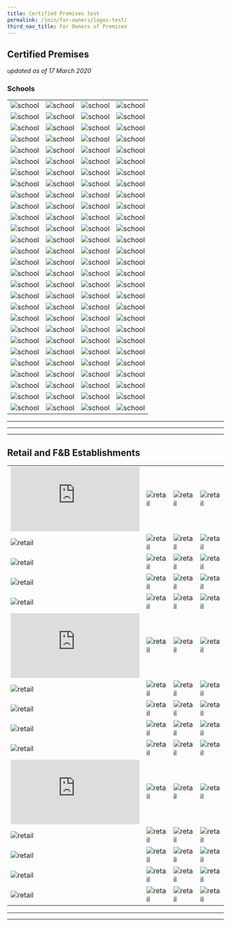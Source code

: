 ```yaml
---
title: Certified Premises test
permalink: /join/for-owners/logos-test/
third_nav_title: For Owners of Premises
---
```


## Certified Premises

_updated as of 17 March 2020_


### Schools

|   |   |   |   |
|---|---|---|---|
| ![school](https://ariesdesign.com.sg/images/Logos/Schools/admiralty%20primary%20school%20logo.jpg) | ![school](https://ariesdesign.com.sg/images/Logos/Schools/Anderson%20Primary%20School%20Logo.jpg)   | ![school](https://ariesdesign.com.sg/images/Logos/Schools/bendemeer_primary_logo.png) | ![school](https://ariesdesign.com.sg/images/Logos/Schools/Bukit%20Batok%20Secondary.jpg)  |
| ![school](https://ariesdesign.com.sg/images/Logos/Schools/Bukit%20Panjang%20Primary%20School%20Logo.png) | ![school](https://ariesdesign.com.sg/images/Logos/Schools/CHIJ%20Kellock.jpg)  | ![school](https://ariesdesign.com.sg/images/Logos/Schools/Catholic%20High%20Logo.jpg) | ![school](https://ariesdesign.com.sg/images/Logos/Schools/Crescent%20Girls%20School%20Logo.png)  |
| ![school](https://ariesdesign.com.sg/images/Logos/Schools/Damai%20Primary%20School.jpg) | ![school](https://ehelperteam.com/wp-content/uploads/2019/09/Broken-images.png)  | ![school](https://ariesdesign.com.sg/images/Logos/Schools/Farrer%20Park%20Primary%20School.jpg)  | ![school](https://ariesdesign.com.sg/images/Logos/Schools/FengShan%20Primary%20School%20Logo.jpg) |
| ![school](https://ariesdesign.com.sg/images/Logos/Schools/Girls%20Brigade.jpg) | ![school](https://ariesdesign.com.sg/images/Logos/Schools/Hong%20Wen%20School.jpg) |  ![school](https://ariesdesign.com.sg/images/Logos/Schools/Jiemin%20Primary%20School%20Logo.jpg) | ![school](https://ariesdesign.com.sg/images/Logos/Schools/Kuo%20Chuan%20Presbyterian%20Secondary%20School.png) |
| ![school](https://ariesdesign.com.sg/images/Logos/Schools/Kong%20Hwa%20School%20Logo.jpg)  | ![school](https://ariesdesign.com.sg/images/Logos/Schools/Loyang%20Primary%20School%20Logo.jpg)  | ![school](https://ariesdesign.com.sg/images/Logos/Schools/Loyang%20Secondary%20School%20Logo.jpg) | ![school](https://ariesdesign.com.sg/images/Logos/Schools/Marymount_convent_school.jpg) |
| ![school](https://ariesdesign.com.sg/images/Logos/Schools/Mee%20Toh%20School%20Logo.png)  | ![school](https://ariesdesign.com.sg/images/Logos/Schools/North%20View%20Primary%20School%20Logo.png)  | ![school](https://ariesdesign.com.sg/images/Logos/Schools/Princess%20Elizabeth%20Primary%20School%20Logo.jpg)  | ![school](https://ariesdesign.com.sg/images/Logos/Schools/Temasek%20Primary%20School%20Logo.jpg)  |
| ![school](https://ariesdesign.com.sg/images/Logos/Schools/Monfort%20Junior%20School%20Logo.png)  | ![school](https://ariesdesign.com.sg/images/Logos/Schools/Naval%20Base%20Primary%20School%20Logo.jpg)  | ![school](https://ariesdesign.com.sg/images/Logos/Schools/Naval%20Base%20Secondary%20School%20Logo.jpg)  | ![school](https://ariesdesign.com.sg/images/Logos/Schools/New%20Town%20Primary%20School%20Logo.jpg)  |
| ![school](https://ariesdesign.com.sg/images/Logos/Schools/admiralty%20primary%20school%20logo.jpg) | ![school](https://ariesdesign.com.sg/images/Logos/Schools/Anderson%20Primary%20School%20Logo.jpg)   | ![school](https://ariesdesign.com.sg/images/Logos/Schools/bendemeer_primary_logo.png) | ![school](https://ariesdesign.com.sg/images/Logos/Schools/Bukit%20Batok%20Secondary.jpg)  |
| ![school](https://ariesdesign.com.sg/images/Logos/Schools/Bukit%20Panjang%20Primary%20School%20Logo.png) | ![school](https://ariesdesign.com.sg/images/Logos/Schools/CHIJ%20Kellock.jpg)  | ![school](https://ariesdesign.com.sg/images/Logos/Schools/Catholic%20High%20Logo.jpg) | ![school](https://ariesdesign.com.sg/images/Logos/Schools/Crescent%20Girls%20School%20Logo.png)  |
| ![school](https://ariesdesign.com.sg/images/Logos/Schools/Damai%20Primary%20School.jpg) | ![school](https://ehelperteam.com/wp-content/uploads/2019/09/Broken-images.png)  | ![school](https://ariesdesign.com.sg/images/Logos/Schools/Farrer%20Park%20Primary%20School.jpg)  | ![school](https://ariesdesign.com.sg/images/Logos/Schools/FengShan%20Primary%20School%20Logo.jpg) |
| ![school](https://ariesdesign.com.sg/images/Logos/Schools/Girls%20Brigade.jpg) | ![school](https://ariesdesign.com.sg/images/Logos/Schools/Hong%20Wen%20School.jpg) |  ![school](https://ariesdesign.com.sg/images/Logos/Schools/Jiemin%20Primary%20School%20Logo.jpg) | ![school](https://ariesdesign.com.sg/images/Logos/Schools/Kuo%20Chuan%20Presbyterian%20Secondary%20School.png) |
| ![school](https://ariesdesign.com.sg/images/Logos/Schools/Kong%20Hwa%20School%20Logo.jpg)  | ![school](https://ariesdesign.com.sg/images/Logos/Schools/Loyang%20Primary%20School%20Logo.jpg)  | ![school](https://ariesdesign.com.sg/images/Logos/Schools/Loyang%20Secondary%20School%20Logo.jpg) | ![school](https://ariesdesign.com.sg/images/Logos/Schools/Marymount_convent_school.jpg) |
| ![school](https://ariesdesign.com.sg/images/Logos/Schools/Mee%20Toh%20School%20Logo.png)  | ![school](https://ariesdesign.com.sg/images/Logos/Schools/North%20View%20Primary%20School%20Logo.png)  | ![school](https://ariesdesign.com.sg/images/Logos/Schools/Princess%20Elizabeth%20Primary%20School%20Logo.jpg)  | ![school](https://ariesdesign.com.sg/images/Logos/Schools/Temasek%20Primary%20School%20Logo.jpg)  |
| ![school](https://ariesdesign.com.sg/images/Logos/Schools/Monfort%20Junior%20School%20Logo.png)  | ![school](https://ariesdesign.com.sg/images/Logos/Schools/Naval%20Base%20Primary%20School%20Logo.jpg)  | ![school](https://ariesdesign.com.sg/images/Logos/Schools/Naval%20Base%20Secondary%20School%20Logo.jpg)  | ![school](https://ariesdesign.com.sg/images/Logos/Schools/New%20Town%20Primary%20School%20Logo.jpg)  |
| ![school](https://ariesdesign.com.sg/images/Logos/Schools/admiralty%20primary%20school%20logo.jpg) | ![school](https://ariesdesign.com.sg/images/Logos/Schools/Anderson%20Primary%20School%20Logo.jpg)   | ![school](https://ariesdesign.com.sg/images/Logos/Schools/bendemeer_primary_logo.png) | ![school](https://ariesdesign.com.sg/images/Logos/Schools/Bukit%20Batok%20Secondary.jpg)  |
| ![school](https://ariesdesign.com.sg/images/Logos/Schools/Bukit%20Panjang%20Primary%20School%20Logo.png) | ![school](https://ariesdesign.com.sg/images/Logos/Schools/CHIJ%20Kellock.jpg)  | ![school](https://ariesdesign.com.sg/images/Logos/Schools/Catholic%20High%20Logo.jpg) | ![school](https://ariesdesign.com.sg/images/Logos/Schools/Crescent%20Girls%20School%20Logo.png)  |
| ![school](https://ariesdesign.com.sg/images/Logos/Schools/Damai%20Primary%20School.jpg) | ![school](https://ehelperteam.com/wp-content/uploads/2019/09/Broken-images.png)  | ![school](https://ariesdesign.com.sg/images/Logos/Schools/Farrer%20Park%20Primary%20School.jpg)  | ![school](https://ariesdesign.com.sg/images/Logos/Schools/FengShan%20Primary%20School%20Logo.jpg) |
| ![school](https://ariesdesign.com.sg/images/Logos/Schools/Girls%20Brigade.jpg) | ![school](https://ariesdesign.com.sg/images/Logos/Schools/Hong%20Wen%20School.jpg) |  ![school](https://ariesdesign.com.sg/images/Logos/Schools/Jiemin%20Primary%20School%20Logo.jpg) | ![school](https://ariesdesign.com.sg/images/Logos/Schools/Kuo%20Chuan%20Presbyterian%20Secondary%20School.png) |
| ![school](https://ariesdesign.com.sg/images/Logos/Schools/Kong%20Hwa%20School%20Logo.jpg)  | ![school](https://ariesdesign.com.sg/images/Logos/Schools/Loyang%20Primary%20School%20Logo.jpg)  | ![school](https://ariesdesign.com.sg/images/Logos/Schools/Loyang%20Secondary%20School%20Logo.jpg) | ![school](https://ariesdesign.com.sg/images/Logos/Schools/Marymount_convent_school.jpg) |
| ![school](https://ariesdesign.com.sg/images/Logos/Schools/Mee%20Toh%20School%20Logo.png)  | ![school](https://ariesdesign.com.sg/images/Logos/Schools/North%20View%20Primary%20School%20Logo.png)  | ![school](https://ariesdesign.com.sg/images/Logos/Schools/Princess%20Elizabeth%20Primary%20School%20Logo.jpg)  | ![school](https://ariesdesign.com.sg/images/Logos/Schools/Temasek%20Primary%20School%20Logo.jpg)  |
| ![school](https://ariesdesign.com.sg/images/Logos/Schools/Monfort%20Junior%20School%20Logo.png)  | ![school](https://ariesdesign.com.sg/images/Logos/Schools/Naval%20Base%20Primary%20School%20Logo.jpg)  | ![school](https://ariesdesign.com.sg/images/Logos/Schools/Naval%20Base%20Secondary%20School%20Logo.jpg)  | ![school](https://ariesdesign.com.sg/images/Logos/Schools/New%20Town%20Primary%20School%20Logo.jpg)  |
| ![school](https://ariesdesign.com.sg/images/Logos/Schools/admiralty%20primary%20school%20logo.jpg) | ![school](https://ariesdesign.com.sg/images/Logos/Schools/Anderson%20Primary%20School%20Logo.jpg)   | ![school](https://ariesdesign.com.sg/images/Logos/Schools/bendemeer_primary_logo.png) | ![school](https://ariesdesign.com.sg/images/Logos/Schools/Bukit%20Batok%20Secondary.jpg)  |
| ![school](https://ariesdesign.com.sg/images/Logos/Schools/Bukit%20Panjang%20Primary%20School%20Logo.png) | ![school](https://ariesdesign.com.sg/images/Logos/Schools/CHIJ%20Kellock.jpg)  | ![school](https://ariesdesign.com.sg/images/Logos/Schools/Catholic%20High%20Logo.jpg) | ![school](https://ariesdesign.com.sg/images/Logos/Schools/Crescent%20Girls%20School%20Logo.png)  |
| ![school](https://ariesdesign.com.sg/images/Logos/Schools/Damai%20Primary%20School.jpg) | ![school](https://ehelperteam.com/wp-content/uploads/2019/09/Broken-images.png)  | ![school](https://ariesdesign.com.sg/images/Logos/Schools/Farrer%20Park%20Primary%20School.jpg)  | ![school](https://ariesdesign.com.sg/images/Logos/Schools/FengShan%20Primary%20School%20Logo.jpg) |
| ![school](https://ariesdesign.com.sg/images/Logos/Schools/Girls%20Brigade.jpg) | ![school](https://ariesdesign.com.sg/images/Logos/Schools/Hong%20Wen%20School.jpg) |  ![school](https://ariesdesign.com.sg/images/Logos/Schools/Jiemin%20Primary%20School%20Logo.jpg) | ![school](https://ariesdesign.com.sg/images/Logos/Schools/Kuo%20Chuan%20Presbyterian%20Secondary%20School.png) |
| ![school](https://ariesdesign.com.sg/images/Logos/Schools/Kong%20Hwa%20School%20Logo.jpg)  | ![school](https://ariesdesign.com.sg/images/Logos/Schools/Loyang%20Primary%20School%20Logo.jpg)  | ![school](https://ariesdesign.com.sg/images/Logos/Schools/Loyang%20Secondary%20School%20Logo.jpg) | ![school](https://ariesdesign.com.sg/images/Logos/Schools/Marymount_convent_school.jpg) |
| ![school](https://ariesdesign.com.sg/images/Logos/Schools/Mee%20Toh%20School%20Logo.png)  | ![school](https://ariesdesign.com.sg/images/Logos/Schools/North%20View%20Primary%20School%20Logo.png)  | ![school](https://ariesdesign.com.sg/images/Logos/Schools/Princess%20Elizabeth%20Primary%20School%20Logo.jpg)  | ![school](https://ariesdesign.com.sg/images/Logos/Schools/Temasek%20Primary%20School%20Logo.jpg)  |
| ![school](https://ariesdesign.com.sg/images/Logos/Schools/Monfort%20Junior%20School%20Logo.png)  | ![school](https://ariesdesign.com.sg/images/Logos/Schools/Naval%20Base%20Primary%20School%20Logo.jpg)  | ![school](https://ariesdesign.com.sg/images/Logos/Schools/Naval%20Base%20Secondary%20School%20Logo.jpg)  | ![school](https://ariesdesign.com.sg/images/Logos/Schools/New%20Town%20Primary%20School%20Logo.jpg)  |


---
---
---


## Retail and F&B Establishments


|   |   |   |   |
|---|---|---|---|
| ![retail](http://www.flasingapore.org/member.php?id=0019000001OQQqIAAX)  | ![retail](https://media.licdn.com/dms/image/C4D0BAQFhdtbB5oCpkA/company-logo_200_200/0?e=2159024400&v=beta&t=ztDnXY7OvI1jA2Px8CQI-FCwpwpE__BDFCEtnFDNy_I)  | ![retail](http://www.flasingapore.org/salesforce_files/Artz%20Kids%20Logo.png)  | ![retail](http://flasingapore.org/UserFiles/Image/NY%20Steak%20Shack.png)  |
| ![retail](https://fisnikde.com/wp-content/uploads/2019/01/broken-image.png)  | ![retail](http://www.flasingapore.org/salesforce_files/WNK%20Logo.jpg)  | ![retail](http://www.flasingapore.org/salesforce_files/Saybons%20Logo.jpg)  | ![retail](http://www.flasingapore.org/salesforce_files/Harry's%20Logo%20(Low%20Res).jpg)  |
| ![retail](https://www.crossstreetexchange.com.sg/images/290huggs%20coffee.png)  | ![retail](https://www.k-cuts.com/uploads/6/0/4/9/604929/published/kcuts-new-logo.png)  | ![retail](http://www.flasingapore.org/salesforce_files/Yusarn%20Audrey%20Logo%20(LR).png)  | ![retail](http://www.jem.sg/images/bee_cheng_hiang.jpg)  |
| ![retail](http://www.jem.sg/images/old_chang_kee.jpg)  | ![retail](http://static.wixstatic.com/media/769f91_b7e31cb2c98d4e57a81e2393143de61f.png_srz_151_154_85_22_0.50_1.20_0.00_png_srz)  | ![retail](http://www.flasingapore.org/salesforce_files/KGW-new-LOGO.jpg)  | ![retail](http://www.flasingapore.org/salesforce_files/ichiban-boshi-logo_LR.png)  |
| ![retail](http://www.flasingapore.org/salesforce_files/Ichiban%20Sushi_LR.jpg)  | ![retail](http://www.flasingapore.org/salesforce_files/Kuishin%20Bo_LR.png)  | ![retail](http://www.flasingapore.org/salesforce_files/Fiesta%20Logo.png)  | ![retail](http://www.jem.sg/images/hong_kong_sheng_kee_dessert.jpg)  |
| ![retail](http://www.flasingapore.org/member.php?id=0019000001OQQqIAAX)  | ![retail](https://media.licdn.com/dms/image/C4D0BAQFhdtbB5oCpkA/company-logo_200_200/0?e=2159024400&v=beta&t=ztDnXY7OvI1jA2Px8CQI-FCwpwpE__BDFCEtnFDNy_I)  | ![retail](http://www.flasingapore.org/salesforce_files/Artz%20Kids%20Logo.png)  | ![retail](http://flasingapore.org/UserFiles/Image/NY%20Steak%20Shack.png)  |
| ![retail](https://fisnikde.com/wp-content/uploads/2019/01/broken-image.png)  | ![retail](http://www.flasingapore.org/salesforce_files/WNK%20Logo.jpg)  | ![retail](http://www.flasingapore.org/salesforce_files/Saybons%20Logo.jpg)  | ![retail](http://www.flasingapore.org/salesforce_files/Harry's%20Logo%20(Low%20Res).jpg)  |
| ![retail](https://www.crossstreetexchange.com.sg/images/290huggs%20coffee.png)  | ![retail](https://www.k-cuts.com/uploads/6/0/4/9/604929/published/kcuts-new-logo.png)  | ![retail](http://www.flasingapore.org/salesforce_files/Yusarn%20Audrey%20Logo%20(LR).png)  | ![retail](http://www.jem.sg/images/bee_cheng_hiang.jpg)  |
| ![retail](http://www.jem.sg/images/old_chang_kee.jpg)  | ![retail](http://static.wixstatic.com/media/769f91_b7e31cb2c98d4e57a81e2393143de61f.png_srz_151_154_85_22_0.50_1.20_0.00_png_srz)  | ![retail](http://www.flasingapore.org/salesforce_files/KGW-new-LOGO.jpg)  | ![retail](http://www.flasingapore.org/salesforce_files/ichiban-boshi-logo_LR.png)  |
| ![retail](http://www.flasingapore.org/salesforce_files/Ichiban%20Sushi_LR.jpg)  | ![retail](http://www.flasingapore.org/salesforce_files/Kuishin%20Bo_LR.png)  | ![retail](http://www.flasingapore.org/salesforce_files/Fiesta%20Logo.png)  | ![retail](http://www.jem.sg/images/hong_kong_sheng_kee_dessert.jpg)  |
| ![retail](http://www.flasingapore.org/member.php?id=0019000001OQQqIAAX)  | ![retail](https://media.licdn.com/dms/image/C4D0BAQFhdtbB5oCpkA/company-logo_200_200/0?e=2159024400&v=beta&t=ztDnXY7OvI1jA2Px8CQI-FCwpwpE__BDFCEtnFDNy_I)  | ![retail](http://www.flasingapore.org/salesforce_files/Artz%20Kids%20Logo.png)  | ![retail](http://flasingapore.org/UserFiles/Image/NY%20Steak%20Shack.png)  |
| ![retail](https://fisnikde.com/wp-content/uploads/2019/01/broken-image.png)  | ![retail](http://www.flasingapore.org/salesforce_files/WNK%20Logo.jpg)  | ![retail](http://www.flasingapore.org/salesforce_files/Saybons%20Logo.jpg)  | ![retail](http://www.flasingapore.org/salesforce_files/Harry's%20Logo%20(Low%20Res).jpg)  |
| ![retail](https://www.crossstreetexchange.com.sg/images/290huggs%20coffee.png)  | ![retail](https://www.k-cuts.com/uploads/6/0/4/9/604929/published/kcuts-new-logo.png)  | ![retail](http://www.flasingapore.org/salesforce_files/Yusarn%20Audrey%20Logo%20(LR).png)  | ![retail](http://www.jem.sg/images/bee_cheng_hiang.jpg)  |
| ![retail](http://www.jem.sg/images/old_chang_kee.jpg)  | ![retail](http://static.wixstatic.com/media/769f91_b7e31cb2c98d4e57a81e2393143de61f.png_srz_151_154_85_22_0.50_1.20_0.00_png_srz)  | ![retail](http://www.flasingapore.org/salesforce_files/KGW-new-LOGO.jpg)  | ![retail](http://www.flasingapore.org/salesforce_files/ichiban-boshi-logo_LR.png)  |
| ![retail](http://www.flasingapore.org/salesforce_files/Ichiban%20Sushi_LR.jpg)  | ![retail](http://www.flasingapore.org/salesforce_files/Kuishin%20Bo_LR.png)  | ![retail](http://www.flasingapore.org/salesforce_files/Fiesta%20Logo.png)  | ![retail](http://www.jem.sg/images/hong_kong_sheng_kee_dessert.jpg)  |

---
---
